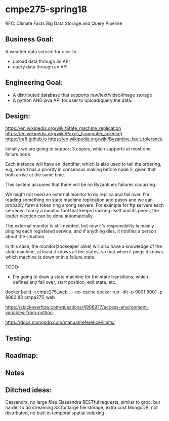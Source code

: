 # cmpe275-spring18

RFC: Climate Facts Big Data Storage and Query Pipeline

## Business Goal:

A weather data service for user to:

* upload data through an API
* query data through an API

## Engineering Goal:

* A distributed database that supports raw/text/video/image storage
* A python AND java API for user to upload/query the data.


## Design:

https://en.wikipedia.org/wiki/State_machine_replication
https://en.wikipedia.org/wiki/Paxos_(computer_science)
https://raft.github.io
https://en.wikipedia.org/wiki/Byzantine_fault_tolerance

Initially we are going to support 3 copies, which supports at most one failure node.

Each instance will have an identifier, which is also used to tell the ordering,
e.g, node 1 has a priority in consensus making before node 2, given that both arrive
at the same time.

This system assumes that there will be no Byzantines failures occurring.

We might not need an external monitor to do replica and fail over, I'm reading something
on state machine replication and paxos and we can probably form a token ring among servers.
For example for ftp servers each server will carry a monitor tool that keeps tracking itself
and its peers, the leader election can be done automatically.

The external monitor is still needed, but now it's responsibility is mainly pinging each registered service,
and if anything dies, it notifies a person about the situation.

In this case, the monitor(zookeeper alike) will also have a knowledge of the state machine, at least it
knows all the states, so that when it pings it knows which machine is down or in a failure state

TODO:
* I'm going to draw a state machine for the state transitions, which defines any fail over, start position, exit state, etc.


docker build -t cmpe275_web . --no-cache
docker run -dit -p 9001:9001 -p 8080:80 cmpe275_web

https://stackoverflow.com/questions/4906977/access-environment-variables-from-python

https://docs.mongodb.com/manual/reference/limits/

## Testing:


## Roadmap:

## Notes


## Ditched ideas:
Cassandra, no large files
Elassandra
RESTful requests, similar to grpc, but harder to do streaming
S3 for large file storage, extra cost
MongoDB, not distributed, no built in temporal spatial indexing
